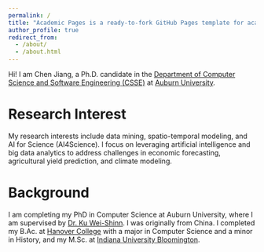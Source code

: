 ```yaml
---
permalink: /
title: "Academic Pages is a ready-to-fork GitHub Pages template for academic personal websites"
author_profile: true
redirect_from: 
  - /about/
  - /about.html
---
```

Hi! I am Chen Jiang, a Ph.D. candidate in the [Department of Computer Science and Software Engineering (CSSE)](https://www.eng.auburn.edu/comp/#gsc.tab=0) at [Auburn University](https://eng.auburn.edu/).

Research Interest
======
My research interests include data mining, spatio-temporal modeling, and AI for Science (AI4Science). I focus on leveraging artificial intelligence and big data analytics to address challenges in economic forecasting, agricultural yield prediction, and climate modeling.

Background
======
I am completing my PhD in Computer Science at Auburn University, where I am supervised by [Dr. Ku Wei-Shinn](https://www.eng.auburn.edu/~weishinn/). I was originally from China. I completed my B.Ac. at [Hanover College](https://www.hanover.edu/) with a major in Computer Science and a minor in History, and my M.Sc. at [Indiana University Bloomington](https://bloomington.iu.edu/index.html).
